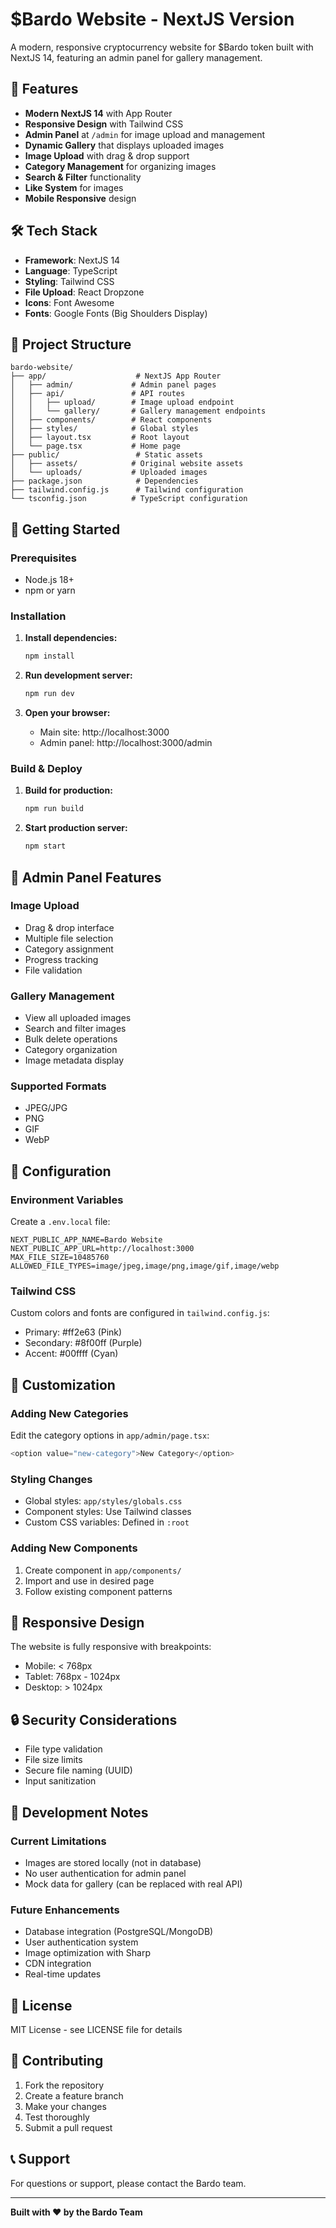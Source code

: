 # $Bardo Website - NextJS Version

A modern, responsive cryptocurrency website for $Bardo token built with NextJS 14, featuring an admin panel for gallery management.

## 🚀 Features

- **Modern NextJS 14** with App Router
- **Responsive Design** with Tailwind CSS
- **Admin Panel** at `/admin` for image upload and management
- **Dynamic Gallery** that displays uploaded images
- **Image Upload** with drag & drop support
- **Category Management** for organizing images
- **Search & Filter** functionality
- **Like System** for images
- **Mobile Responsive** design

## 🛠️ Tech Stack

- **Framework**: NextJS 14
- **Language**: TypeScript
- **Styling**: Tailwind CSS
- **File Upload**: React Dropzone
- **Icons**: Font Awesome
- **Fonts**: Google Fonts (Big Shoulders Display)

## 📁 Project Structure

```
bardo-website/
├── app/                    # NextJS App Router
│   ├── admin/             # Admin panel pages
│   ├── api/               # API routes
│   │   ├── upload/        # Image upload endpoint
│   │   └── gallery/       # Gallery management endpoints
│   ├── components/        # React components
│   ├── styles/            # Global styles
│   ├── layout.tsx         # Root layout
│   └── page.tsx           # Home page
├── public/                 # Static assets
│   ├── assets/            # Original website assets
│   └── uploads/           # Uploaded images
├── package.json            # Dependencies
├── tailwind.config.js      # Tailwind configuration
└── tsconfig.json          # TypeScript configuration
```

## 🚀 Getting Started

### Prerequisites

- Node.js 18+ 
- npm or yarn

### Installation

1. **Install dependencies:**
   ```bash
   npm install
   ```

2. **Run development server:**
   ```bash
   npm run dev
   ```

3. **Open your browser:**
   - Main site: http://localhost:3000
   - Admin panel: http://localhost:3000/admin

### Build & Deploy

1. **Build for production:**
   ```bash
   npm run build
   ```

2. **Start production server:**
   ```bash
   npm start
   ```

## 📸 Admin Panel Features

### Image Upload
- Drag & drop interface
- Multiple file selection
- Category assignment
- Progress tracking
- File validation

### Gallery Management
- View all uploaded images
- Search and filter images
- Bulk delete operations
- Category organization
- Image metadata display

### Supported Formats
- JPEG/JPG
- PNG
- GIF
- WebP

## 🔧 Configuration

### Environment Variables
Create a `.env.local` file:
```env
NEXT_PUBLIC_APP_NAME=Bardo Website
NEXT_PUBLIC_APP_URL=http://localhost:3000
MAX_FILE_SIZE=10485760
ALLOWED_FILE_TYPES=image/jpeg,image/png,image/gif,image/webp
```

### Tailwind CSS
Custom colors and fonts are configured in `tailwind.config.js`:
- Primary: #ff2e63 (Pink)
- Secondary: #8f00ff (Purple)
- Accent: #00ffff (Cyan)

## 🎨 Customization

### Adding New Categories
Edit the category options in `app/admin/page.tsx`:
```typescript
<option value="new-category">New Category</option>
```

### Styling Changes
- Global styles: `app/styles/globals.css`
- Component styles: Use Tailwind classes
- Custom CSS variables: Defined in `:root`

### Adding New Components
1. Create component in `app/components/`
2. Import and use in desired page
3. Follow existing component patterns

## 📱 Responsive Design

The website is fully responsive with breakpoints:
- Mobile: < 768px
- Tablet: 768px - 1024px
- Desktop: > 1024px

## 🔒 Security Considerations

- File type validation
- File size limits
- Secure file naming (UUID)
- Input sanitization

## 🚧 Development Notes

### Current Limitations
- Images are stored locally (not in database)
- No user authentication for admin panel
- Mock data for gallery (can be replaced with real API)

### Future Enhancements
- Database integration (PostgreSQL/MongoDB)
- User authentication system
- Image optimization with Sharp
- CDN integration
- Real-time updates

## 📄 License

MIT License - see LICENSE file for details

## 🤝 Contributing

1. Fork the repository
2. Create a feature branch
3. Make your changes
4. Test thoroughly
5. Submit a pull request

## 📞 Support

For questions or support, please contact the Bardo team.

---

**Built with ❤️ by the Bardo Team**
